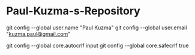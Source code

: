 Paul-Kuzma-s-Repository
=======================
git config --global user.name "Paul Kuzma"
git config --global user.email "kuzma.paul@gmail.com"

git config --global core.autocrlf input
git config --global core.safecrlf true
